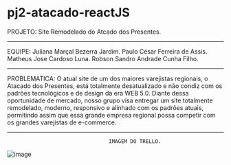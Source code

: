 # pj2-atacado-reactJS




PROJETO:                  Site Remodelado do Atcado dos Presentes.
********************************************************************************************

EQUIPE: Juliana Marçal Bezerra Jardim.
        Paulo César Ferreira de Assis.
        Matheus Jose Cardoso Luna.
        Robson Sandro Andrade Cunha Filho.
********************************************************************************************

PROBLEMATICA: O atual site de um dos maiores varejistas regionais, o Atacado dos Presentes, está totalmente desatualizado e não condiz com os padrões tecnológicos e de design da era WEB 5.0. Diante dessa oportunidade de mercado, nosso grupo visa entregar um site totalmente remodelado, moderno, responsivo e alinhado com os padrões atuais, permitindo assim que essa grande empresa regional possa competir com os grandes varejistas de e-commerce.

********************************************************************************************

                                     IMAGEM DO TRELLO.

![image](https://github.com/user-attachments/assets/083c6833-65f6-4c9d-b0ec-c56e70a9c1c2)

